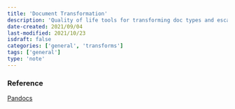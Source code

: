 ```yaml
---
title: 'Document Transformation'
description: 'Quality of life tools for transforming doc types and escaping evil empires'
date-created: 2021/09/04
last-modified: 2021/10/23
isdraft: false
categories: ['general', 'transforms']
tags: ['general']
type: 'note'
---
```


### Reference

[Pandocs](https://pandoc.org/demos.html)

